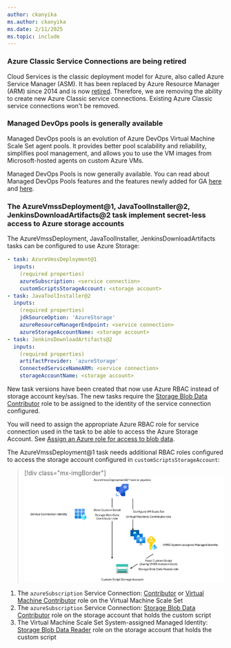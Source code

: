 ```yaml
---
author: ckanyika
ms.author: ckanyika
ms.date: 2/11/2025
ms.topic: include
---
```



### Azure Classic Service Connections are being retired

Cloud Services is the classic deployment model for Azure, also called Azure Service Manager (ASM). It has been replaced by Azure Resource Manager (ARM) since 2014 and is now [retired](https://azure.microsoft.com/updates?id=cloud-services-retirement-announcement). Therefore, we are removing the ability to create new Azure Classic service connections. Existing Azure Classic service connections won't be removed.

### Managed DevOps pools is generally available

Managed DevOps pools is an evolution of Azure DevOps Virtual Machine Scale Set agent pools. It provides better pool scalability and reliability, simplifies pool management, and allows you to use the VM images from Microsoft-hosted agents on custom Azure VMs. 

Managed DevOps Pools is now generally available. You can read about Managed DevOps Pools features and the features newly added for GA [here](https://devblogs.microsoft.com/devops/managed-devops-pools-ga/) and [here](https://aka.ms/mdp-docs).


### The AzureVmssDeployment@1, JavaToolInstaller@2, JenkinsDownloadArtifacts@2 task implement secret-less access to Azure storage accounts

The AzureVmssDeployment, JavaToolInstaller, JenkinsDownloadArtifacts tasks can be configured to use Azure Storage:

```yaml
- task: AzureVmssDeployment@1
  inputs:
    (required properties)
    azureSubscription: <service connection>
    customScriptsStorageAccount: <storage account>
- task: JavaToolInstaller@2
  inputs:
    (required properties)
    jdkSourceOption: 'AzureStorage'
    azureResourceManagerEndpoint: <service connection>
    azureStorageAccountName: <storage account>
- task: JenkinsDownloadArtifacts@2
  inputs:
    (required properties)
    artifactProvider: 'azureStorage'
    ConnectedServiceNameARM: <service connection>
    storageAccountName: <storage account>
```

New task versions have been created that now use Azure RBAC instead of storage account key/sas. The new tasks require the [Storage Blob Data Contributor](/azure/role-based-access-control/built-in-roles/storage#storage-blob-data-contributor) role to be assigned to the identity of the service connection configured. 

You will need to assign the appropriate Azure RBAC role for service connection used in the task to be able to access the Azure Storage Account. See [Assign an Azure role for access to blob data](/azure/storage/blobs/assign-azure-role-data-access?tabs=portal).

The AzureVmssDeployment@1 task needs additional RBAC roles configured to access the storage account configured in `customScriptsStorageAccount`:

> [!div class="mx-imgBorder"]
> ![Screenshot of AzureVmssDeployment@1 RBAC.](../../media/251-pipelines-01.png "Screenshot of AAzureVmssDeployment@1 RBAC")

1. The `azureSubscription` Service Connection: [Contributor](/azure/role-based-access-control/built-in-roles/privileged#contributor) or [Virtual Machine Contributor](/azure/role-based-access-control/built-in-roles/compute#virtual-machine-contributor) role on the Virtual Machine Scale Set
2. The `azureSubscription` Service Connection: [Storage Blob Data Contributor](/azure/role-based-access-control/built-in-roles/storage#storage-blob-data-contributor) role on the storage account that holds the custom script
3. The Virtual Machine Scale Set System-assigned Managed Identity: [Storage Blob Data Reader](/azure/role-based-access-control/built-in-roles/storage#storage-blob-data-reader) role on the storage account that holds the custom script


